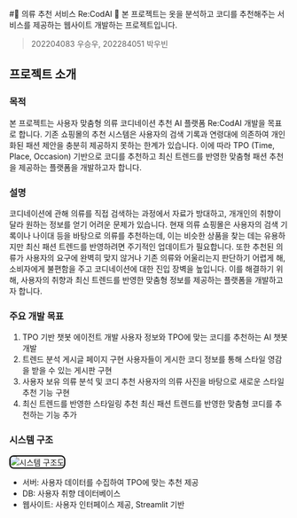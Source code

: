 #👔 의류 추천 서비스 Re:CodAI 👗
본 프로젝트는 옷을 분석하고 코디를 추천해주는 서비스를 제공하는 웹사이트 개발하는 프로젝트입니다.
> 202204083 우승우, 202284051 박우빈
## 프로젝트 소개

### 목적
본 프로젝트는 사용자 맞춤형 의류 코디네이션 추천 AI 플랫폼 Re:CodAI 개발을 목표로 합니다. 
기존 쇼핑몰의 추천 시스템은 사용자의 검색 기록과 연령대에 의존하여 개인화된 패션 제안을 충분히 제공하지 못하는 한계가 있습니다. 이에 따라 TPO (Time, Place, Occasion) 기반으로 코디를 추천하고 최신 트렌드를 반영한 맞춤형 패션 추천을 제공하는 플랫폼을 개발하고자 합니다.

### 설명
코디네이션에 관해 의류를 직접 검색하는 과정에서 자료가 방대하고, 개개인의 취향이 달라 원하는 정보를 얻기 어려운 문제가 있습니다. 현재 의류 쇼핑몰은 사용자의 검색 기록이나 나이대 등을 바탕으로 의류를 추천하는데, 이는 비슷한 상품을 찾는 데는 유용하지만 최신 패션 트렌드를 반영하려면 주기적인 업데이트가 필요합니다. 또한 추천된 의류가 사용자의 요구에 완벽히 맞지 않거나 기존 의류와 어울리는지 판단하기 어렵게 해, 소비자에게 불편함을 주고 코디네이션에 대한 진입 장벽을 높입니다. 이를 해결하기 위해, 사용자의 취향과 최신 트렌드를 반영한 맞춤형 정보를 제공하는 플랫폼을 개발하고자 합니다.

### 주요 개발 목표
1. TPO 기반 챗봇 에이전트 개발
사용자 정보와 TPO에 맞는 코디를 추천하는 AI 챗봇 개발
2. 트렌드 분석 게시글 페이지 구현
사용자들이 게시한 코디 정보를 통해 스타일 영감을 받을 수 있는 게시판 구현
3. 사용자 보유 의류 분석 및 코디 추천
사용자의 의류 사진을 바탕으로 새로운 스타일 추천 기능 구현
4. 최신 트렌드를 반영한 스타일링 추천
최신 패션 트렌드를 반영한 맞춤형 코디를 추천하는 기능 추가

### 시스템 구조
<img src="https://github.com/user-attachments/assets/a1b42b28-cc61-4a55-8554-f4dd98e9d822" alt="시스템 구조도" style="border: 2px solid black; border-radius: 8px;">

* 서버: 사용자 데이터를 수집하여 TPO에 맞는 추천 제공
* DB: 사용자 취향 데이터베이스
* 웹사이트: 사용자 인터페이스 제공, Streamlit 기반

  







